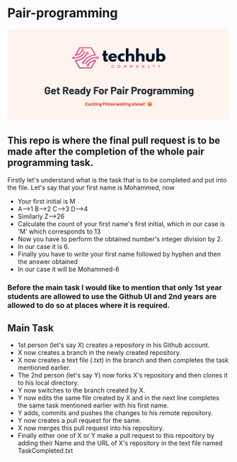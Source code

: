 # Pair-programming

![presentation](/assets/image.png)

## This repo is where the final pull request is to be made after the completion of the whole pair programming task.

Firstly let's understand what is the task that is to be completed and put into the file. Let's say that your first name is Mohammed, now 
- Your first initial is M
- A-->1    B-->2   C-->3   D-->4
- Similarly Z-->26
- Calculate the count of your first name's first initial, which in our case is 'M' which corresponds to 13
- Now you have to perform the obtained number's integer division by 2.
- In our case it is 6.
- Finally you have to write your first name followed by hyphen and then the answer obtained
- In our case it will be Mohammed-6

### Before the main task I would like to mention that only 1st year students are allowed to use the Github UI and 2nd years are allowed to do so at places where it is required.

## Main Task 
- 1st person (let's say X) creates a repository in his Github account.
- X now creates a branch in the newly created repository.
- X now creates a text file (.txt) in the branch and then completes the task mentioned earlier.
- The 2nd person (let's say Y) now forks X's repository and then clones it to his local directory.
- Y now switches to the branch created by X.
- Y now edits the same file created by X and in the next line completes the same task mentioned earlier with his first name.
- Y adds, commits and pushes the changes to his remote repository.
- Y now creates a pull request for the same.
- X now merges this pull request into his repository.
- Finally either one of X or Y make a pull request to this repository by adding their Name and the URL of X's repository in the text file named TaskCompleted.txt
